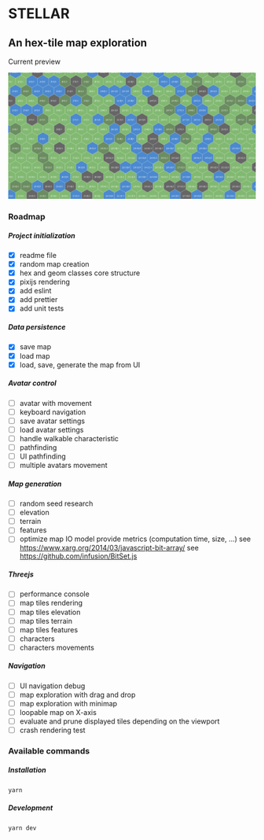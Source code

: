 # STELLAR

## An hex-tile map exploration

Current preview

![](screenshot.png)

### Roadmap

##### Project initialization

-   [x] readme file
-   [x] random map creation
-   [x] hex and geom classes core structure
-   [x] pixijs rendering
-   [x] add eslint
-   [x] add prettier
-   [x] add unit tests

##### Data persistence

-   [x] save map
-   [x] load map
-   [x] load, save, generate the map from UI

##### Avatar control

-   [ ] avatar with movement
-   [ ] keyboard navigation
-   [ ] save avatar settings
-   [ ] load avatar settings
-   [ ] handle walkable characteristic
-   [ ] pathfinding
-   [ ] UI pathfinding
-   [ ] multiple avatars movement

##### Map generation

-   [ ] random seed research
-   [ ] elevation
-   [ ] terrain
-   [ ] features
-   [ ] optimize map IO model
        provide metrics (computation time, size, ...)
        see https://www.xarg.org/2014/03/javascript-bit-array/
        see https://github.com/infusion/BitSet.js

##### Threejs

-   [ ] performance console
-   [ ] map tiles rendering
-   [ ] map tiles elevation
-   [ ] map tiles terrain
-   [ ] map tiles features
-   [ ] characters
-   [ ] characters movements

##### Navigation

-   [ ] UI navigation debug
-   [ ] map exploration with drag and drop
-   [ ] map exploration with minimap
-   [ ] loopable map on X-axis
-   [ ] evaluate and prune displayed tiles depending on the viewport
-   [ ] crash rendering test

### Available commands

##### Installation

`yarn`

##### Development

`yarn dev`
